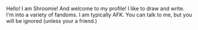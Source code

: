 Hello! I am Shroomie! And welcome to my profile! I like to draw and write.
I'm into a variety of fandoms. I am typically AFK.
You can talk to me, but you will be ignored (unless your a friend.)

<!---
fluffy-friend/fluffy-friend is a ✨ special ✨ repository because its `README.md` (this file) appears on your GitHub profile.
You can click the Preview link to take a look at your changes.
--->
